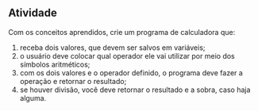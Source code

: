 ## Atividade
Com os conceitos aprendidos, crie um programa de calculadora que: 
1. receba dois valores, que devem ser salvos em variáveis; 
2. o usuário deve colocar qual operador ele vai utilizar por meio dos símbolos aritméticos; 
3. com os dois valores e o operador definido, o programa deve fazer a operação e retornar o resultado; 
4. se houver divisão, você deve retornar o resultado e a sobra, caso haja alguma. 